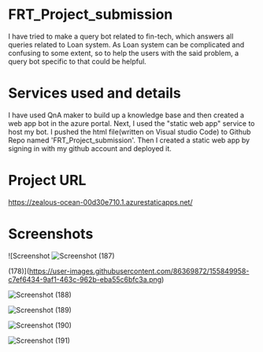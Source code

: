 # FRT_Project_submission
I have tried to make a query bot related to fin-tech, which answers all queries related to Loan system.
As Loan system can be complicated and confusing to some extent, so to help the users with the said problem, a query bot specific to that could be helpful.
# Services used and details
I have used QnA maker to build up a knowledge base and then created a web app bot in the azure portal. 
Next, I used the "static web app" service to host my bot. 
I pushed the html file(written on Visual studio Code) to Github Repo named 'FRT_Project_submission'. 
Then I created a static web app by signing in with my github account and deployed it. 
# Project URL
https://zealous-ocean-00d30e710.1.azurestaticapps.net/

# Screenshots
![Screenshot ![Screenshot (187)](https://user-images.githubusercontent.com/86369872/155850142-22bc8a33-80b6-444e-bf3f-0491a01d7ce3.png)

(178)](https://user-images.githubusercontent.com/86369872/155849958-c7ef6434-9af1-463c-962b-eba55c6bfc3a.png)

![Screenshot (188)](https://user-images.githubusercontent.com/86369872/155850167-5c2d8dca-fab4-490a-8a8f-60fb12e0b84c.png)

![Screenshot (189)](https://user-images.githubusercontent.com/86369872/155850176-3c48840c-0294-4d3f-aaa3-dd021fe9f729.png)

![Screenshot (190)](https://user-images.githubusercontent.com/86369872/155850197-d3e4368d-0572-4e6f-a94f-a9494fc593fe.png)

![Screenshot (191)](https://user-images.githubusercontent.com/86369872/155850200-4c3f86d7-1855-458c-9526-f984254e7624.png)

